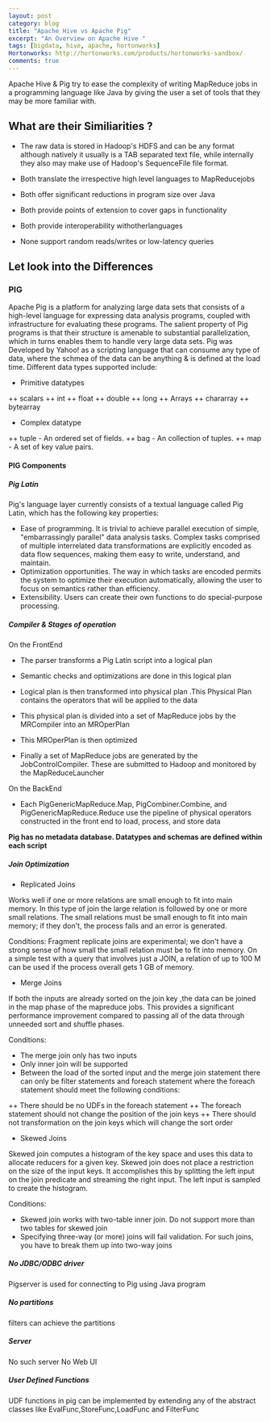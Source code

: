 ```yaml
---
layout: post
category: blog
title: "Apache Hive vs Apache Pig"
excerpt: "An Overview on Apache Hive "
tags: [bigdata, hive, apache, hortonworks]
Hortonworks: http://hortonworks.com/products/hortonworks-sandbox/
comments: true
---
```


Apache Hive & Pig try to ease the complexity of writing MapReduce jobs in a programming language like Java by giving the user a set of tools that they may be more familiar with.

## What are their Similiarities ? 

* The raw data is stored in Hadoop's HDFS and can be any format although natively it usually is a TAB separated text file, while internally they also may make use of Hadoop's SequenceFile file format.

* Both translate the irrespective high level languages to MapReducejobs 

* Both offer significant reductions in program size over Java 

* Both provide points of extension to cover gaps in functionality 

* Both provide interoperability withotherlanguages 

* None support random reads/writes or low-latency queries

## Let look into the Differences 

### PIG

Apache Pig is a platform for analyzing large data sets that consists of a high-level language for expressing data analysis programs, coupled with infrastructure for evaluating these programs. The salient property of Pig programs is that their structure is amenable to substantial parallelization, which in turns enables them to handle very large data sets.
Pig was Developed by Yahoo! as a scripting language that can consume any type of data, where the schmea of the data can be anything & is defined at the load time. Different data types supported include:

* Primitive datatypes 

 ++ scalars 
 ++ int 
 ++ float 
 ++ double 
 ++ long 
 ++ Arrays 
 ++ chararray 
 ++ bytearray

* Complex datatype 

 ++ tuple - An ordered set of fields.
 ++ bag - An collection of tuples.
 ++ map - A set of key value pairs.

#### PIG Components

##### Pig Latin

Pig's language layer currently consists of a textual language called Pig Latin, which has the following key properties:

* Ease of programming. It is trivial to achieve parallel execution of simple, "embarrassingly parallel" data analysis tasks. Complex tasks comprised of multiple interrelated data transformations are explicitly encoded as data flow sequences, making them easy to write, understand, and maintain.
* Optimization opportunities. The way in which tasks are encoded permits the system to optimize their execution automatically, allowing the user to focus on semantics rather than efficiency.
* Extensibility. Users can create their own functions to do special-purpose processing.

##### Compiler & Stages of operation 

On the FrontEnd 

- The parser transforms a Pig Latin script into a logical plan

- Semantic checks and optimizations are done in this logical plan

- Logical plan is then transformed into physical plan .This Physical Plan contains the operators that will be applied to the data

- This physical plan is divided into a set of MapReduce jobs by the MRCompiler into an MROperPlan

- This MROperPlan is then optimized

- Finally a set of MapReduce jobs are generated by the JobControlCompiler. These are submitted to Hadoop and monitored by the MapReduceLauncher

On the BackEnd

- Each PigGenericMapReduce.Map, PigCombiner.Combine, and PigGenericMapReduce.Reduce use the pipeline of physical operators constructed in the front end to load, process, and store data

**Pig has no metadata database. Datatypes and schemas are defined within each script**

##### Join Optimization

* Replicated Joins

Works well if one or more relations are small enough to fit into main memory. In this type of join the large relation is followed by one or more small relations. The small relations must be small enough to fit into main memory; if they don't, the process fails and an error is generated.

Conditions: 
Fragment replicate joins are experimental; we don't have a strong sense of how small the small relation must be to fit into memory. On a simple test with a query that involves just a JOIN, a relation of up to 100 M can be used if the process overall gets 1 GB of memory.

* Merge Joins

If both the inputs are already sorted on the join key ,the data can be joined in the map phase of the mapreduce jobs. This provides a significant performance improvement compared to passing all of the data through unneeded sort and shuffle phases.

Conditions:

- The merge join only has two inputs
- Only inner join will be supported 
- Between the load of the sorted input and the merge join statement there can only be filter statements and foreach statement where the foreach statement should meet the following conditions:

 ++ There should be no UDFs in the foreach statement 
 ++ The foreach statement should not change the position of the join keys 
 ++ There should not transformation on the join keys which will change the sort order

* Skewed Joins

Skewed join computes a histogram of the key space and uses this data to allocate reducers for a given key. Skewed join does not place a restriction on the size of the input keys.
It accomplishes this by splitting the left input on the join predicate and streaming the right input. The left input is sampled to create the histogram.

Conditions:

- Skewed join works with two-table inner join. Do not support more than two tables for skewed join
- Specifying three-way (or more) joins will fail validation. For such joins, you have to break them up into two-way joins

##### No JDBC/ODBC driver 
Pigserver is used for connecting to Pig using Java program

##### No partitions 
filters can achieve the partitions

##### Server 
No such server 
No Web UI 

##### User Defined Functions
UDF functions in pig can be implemented by extending any of the abstract classes like EvalFunc,StoreFunc,LoadFunc and FilterFunc 
